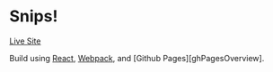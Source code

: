 # Snips!

[Live Site][LiveSite]  

Build using [React][react], [Webpack][webpackProduction], and [Github Pages][ghPagesOverview].

<!--
#Change going from DEV to Production

    ##./src/index.js !
    - <Route path="/snips" mapMenuTitle="Home" component={App}>

    ##components/navigation/index.js !
    - Set only Root to="PATH" (needs to be /snips/)
    - don't need to eliminate /snips/ part in here

    ##./index.js !
    - font-awesome path to /snips/
    - Bundle path to /snips/

    ## webpack -p !

    ## commit and push to Master
 -->

<!-- manhart -->
[LiveSite]: https://jmanhart.github.io/snips/
[react]: https://github.com/facebook/react
[webpackProduction]: https://webpack.github.io/docs/cli.html#production-shortcut-p
